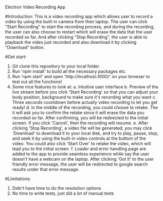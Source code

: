 Electron Video Recording App

#Introduction:
This is a video recording app which allows user to record a video by using the built-in camera from their laptop. The user can click "Start Recording" to start the recording process, and during the recording, the user can also choose to restart which will erase the data that the user recorded so far. And after clicking "Stop Recording", the user is able to playback the video just recorded and also download it by clicking "Download" button.

#Get start:
1. Git clone this repository to your local folder.
2. Run 'npm install' to build all the necessary packages etc.
3. Run 'npm start' and open 'http://localhost:3000/' on your browser to test out all the functions!
4. Some nice features to look at:
    a. Intuitive user interface
    b. Preview of the live stream before you click 'Start Recording' so that you can adjust your body position, background to make sure it's recording what you want
    c. Three seconds countdown before actually video recording to let you get ready!
    d. In the middle of the recording, you could choose to retake. The it will ask you to confirm the retake since it will erase the data you recorded so far. After confirming, you will be redirected to the initial screen. If you click 'Cancel', then the recording will resume.
    e. After clicking 'Stop Recording', a video file will be generated, you may click 'Download' to download it to your local disk, and try to play, pause, stop, and seek it by using the built-in video controls at the bottom of the video. You could also click 'Start Over' to retake the video, which will lead you to the initial screen.
    f. Loader and error handling page are added to the app to provide seamless experience while say the user doesn't have a webcam on the laptop. After clicking 'Got it' to the user friendly error message, the user will be redirected to google search results under that error message.

#Limitations:
1. Didn't have time to do the resolution options
2. No time to write tests, just did a lot of manual tests
